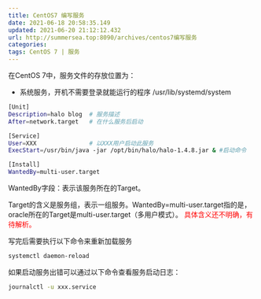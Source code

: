 ```yaml
---
title: CentOS7 编写服务
date: 2021-06-18 20:58:35.149
updated: 2021-06-20 21:12:12.432
url: http://summersea.top:8090/archives/centos7编写服务
categories: 
tags: CentOS 7 | 服务
---
```


在CentOS 7中，服务文件的存放位置为：
- 系统服务，开机不需要登录就能运行的程序
/usr/lib/systemd/system

```sh
[Unit]
Description=halo blog  # 服务描述
After=network.target   # 在什么服务后启动

[Service]
User=XXX               # 以XXX用户启动此服务
ExecStart=/usr/bin/java -jar /opt/bin/halo/halo-1.4.8.jar & #启动命令

[Install]
WantedBy=multi-user.target
```
WantedBy字段：表示该服务所在的Target。

Target的含义是服务组，表示一组服务。WantedBy=multi-user.target指的是，oracle所在的Target是multi-user.target（多用户模式）。
<font color=red>具体含义还不明确，有待解析。</font>

写完后需要执行以下命令来重新加载服务
```bash
systemctl daemon-reload
```

如果启动服务出错可以通过以下命令查看服务启动日志：
```bash
journalctl -u xxx.service
```
